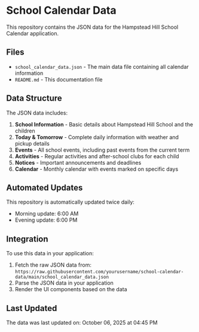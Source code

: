 # School Calendar Data

This repository contains the JSON data for the Hampstead Hill School Calendar application.

## Files

- `school_calendar_data.json` - The main data file containing all calendar information
- `README.md` - This documentation file

## Data Structure

The JSON data includes:

1. **School Information** - Basic details about Hampstead Hill School and the children
2. **Today & Tomorrow** - Complete daily information with weather and pickup details
3. **Events** - All school events, including past events from the current term
4. **Activities** - Regular activities and after-school clubs for each child
5. **Notices** - Important announcements and deadlines
6. **Calendar** - Monthly calendar with events marked on specific days

## Automated Updates

This repository is automatically updated twice daily:
- Morning update: 6:00 AM
- Evening update: 6:00 PM

## Integration

To use this data in your application:

1. Fetch the raw JSON data from: `https://raw.githubusercontent.com/yourusername/school-calendar-data/main/school_calendar_data.json`
2. Parse the JSON data in your application
3. Render the UI components based on the data

## Last Updated

The data was last updated on: October 06, 2025 at 04:45 PM
